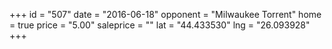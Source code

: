 +++
id = "507"
date = "2016-06-18"
opponent = "Milwaukee Torrent"
home = true
price = "5.00"
saleprice = ""
lat = "44.433530"
lng = "26.093928"
+++
